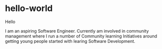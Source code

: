 # hello-world

Hello

I am an aspiring Software Engineer. Currently am involved in community management where I run a number of Community learning Initiatives around getting young people started with learing Software Development.
